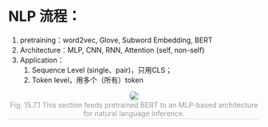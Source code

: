 # NLP 流程：

1. pretraining：word2vec, Glove, Subword Embedding, BERT
2. Architecture：MLP, CNN, RNN, Attention (self, non-self)
3. Application：
   1. Sequence Level (single、pair)，只用CLS；
   2. Token level，用多个（所有）token

<center>
    <img style="border-radius: 0.3125em;
    box-shadow: 0 2px 4px 0 rgba(34,36,38,.12),0 2px 10px 0 rgba(34,36,38,.08);" 
    src="https://d2l.ai/_images/nlp-map-nli-bert.svg"/>
    <br>
    <div style="color:orange; border-bottom: 1px solid #d9d9d9;
    display: inline-block;
    color: #999;
    padding: 2px;">
      Fig. 15.7.1 This section feeds pretrained BERT to an MLP-based architecture for natural language inference.
  	</div>
</center>
